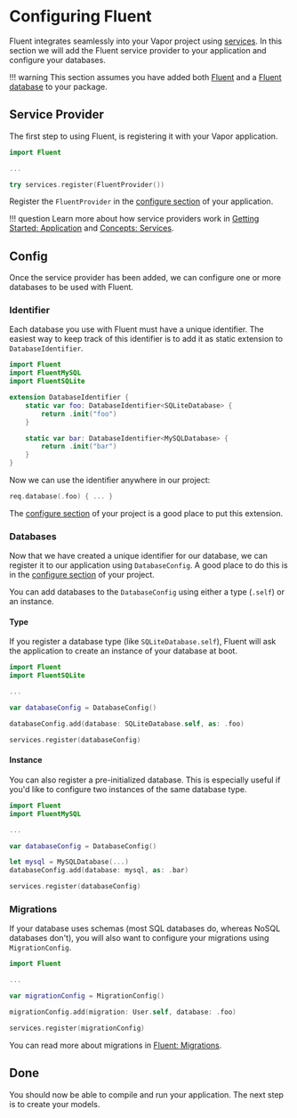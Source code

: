 # Configuring Fluent

Fluent integrates seamlessly into your Vapor project using [services](../getting-started/application.md#services). 
In this section we will add the Fluent service provider to your application and configure your databases.

!!! warning
    This section assumes you have added both [Fluent](package.md#fluent) and a [Fluent database](package.md#database) to your package.

## Service Provider

The first step to using Fluent, is registering it with your Vapor application.

```swift
import Fluent

...

try services.register(FluentProvider())
```

Register the `FluentProvider` in the [configure section](../getting-started/structure.md#configure) of your application. 

!!! question
    Learn more about how service providers work in [Getting Started: Application](../getting-started/application.md#providers)
    and [Concepts: Services](../concepts/services.md#providers).


## Config

Once the service provider has been added, we can configure one or more databases 
to be used with Fluent.

### Identifier

Each database you use with Fluent must have a unique identifier. The easiest way to 
keep track of this identifier is to add it as static extension to `DatabaseIdentifier`.

```swift
import Fluent
import FluentMySQL
import FluentSQLite

extension DatabaseIdentifier {
    static var foo: DatabaseIdentifier<SQLiteDatabase> {
        return .init("foo")
    }

    static var bar: DatabaseIdentifier<MySQLDatabase> {
        return .init("bar")
    }
}
```

Now we can use the identifier anywhere in our project:

```swift
req.database(.foo) { ... }
```

The [configure section](../getting-started/structure.md#configure) of your project is a good place to put this extension.

### Databases

Now that we have created a unique identifier for our database, we can register it
to our application using `DatabaseConfig`. A good place to do this is in the
[configure section](../getting-started/structure.md#configure) of your project.

You can add databases to the `DatabaseConfig` using either a type (`.self`) or an instance.

#### Type

If you register a database type (like `SQLiteDatabase.self`), Fluent will ask the application
to create an instance of your database at boot.

```swift
import Fluent
import FluentSQLite

...

var databaseConfig = DatabaseConfig()

databaseConfig.add(database: SQLiteDatabase.self, as: .foo)

services.register(databaseConfig)
```

#### Instance

You can also register a pre-initialized database. This is especially useful if you'd 
like to configure two instances of the same database type.

```swift
import Fluent
import FluentMySQL

...

var databaseConfig = DatabaseConfig()

let mysql = MySQLDatabase(...)
databaseConfig.add(database: mysql, as: .bar)

services.register(databaseConfig)
```

### Migrations

If your database uses schemas (most SQL databases do, whereas NoSQL databases don't), you will also want to configure
your migrations using `MigrationConfig`.

```swift
import Fluent

...

var migrationConfig = MigrationConfig()

migrationConfig.add(migration: User.self, database: .foo)

services.register(migrationConfig)
```

You can read more about migrations in [Fluent: Migrations](migrations.md).


## Done

You should now be able to compile and run your application. The next step is to create your
models.
